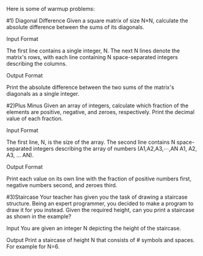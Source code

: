 Here is some of warmup problems:

#1) Diagonal Difference
Given a square matrix of size N×N, calculate the absolute difference between the sums of its diagonals.

Input Format

The first line contains a single integer, N. The next N lines denote the matrix's rows, with each line containing N space-separated integers describing the columns.

Output Format

Print the absolute difference between the two sums of the matrix's diagonals as a single integer.


#2)Plus Minus
Given an array of integers, calculate which fraction of the elements are positive, negative, and zeroes, respectively. Print the decimal value of each fraction.

Input Format

The first line, N, is the size of the array. 
The second line contains N space-separated integers describing the array of numbers (A1,A2,A3,⋯,AN
A1, A2, A3, ... AN).

Output Format

Print each value on its own line with the fraction of positive numbers first, negative numbers second, and zeroes third.

#3)Staircase
Your teacher has given you the task of drawing a staircase structure. Being an expert programmer, you decided to make a program to draw it for you instead. Given the required height, can you print a staircase as shown in the example?

Input 
You are given an integer N depicting the height of the staircase.

Output 
Print a staircase of height N that consists of # symbols and spaces. For example for N=6.

